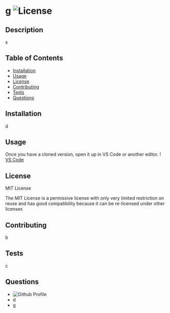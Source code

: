 # g ![License](https://img.shields.io/badge/License-MIT%202.0-blue.svg)

## Description

s

## Table of Contents

- [Installation](#installation)
- [Usage](#usage)
- [License](#license)
- [Contributing](#contributing)
- [Tests](#tests)
- [Questions](#questions)

## Installation

d

## Usage

Once you have a cloned version, open it up in VS Code or another editor. ! [VS Code](images/open-in-vscode.png)

## License

MIT License

The MIT License is a permissive license with only very limited restriction on reuse and has good compatibility because it can be re-licensed under other licenses

## Contributing

b

## Tests

c

## Questions

- ![Github Profile](https:github.com/s)
- d
- g
